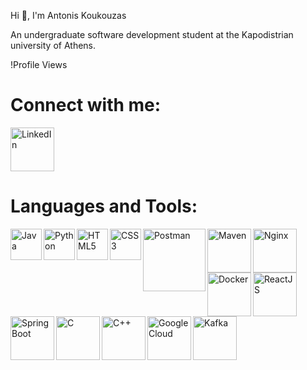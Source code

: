 Hi 👋, I'm Antonis Koukouzas

An undergraduate software development student at the Kapodistrian university of Athens.

!Profile Views

# Connect with me:
[<img align="left" alt="LinkedIn" width="70px" src="https://cdn-icons-png.flaticon.com/512/174/174857.png" />][linkedin]

<br clear="left"/>

[linkedin]: https://www.linkedin.com/in/antonis-koukouzas-39a2a3285/

# Languages and Tools:
<img align="left" alt="Java" width="50px" src="https://cdn.icon-icons.com/icons2/2415/PNG/512/java_original_wordmark_logo_icon_146459.png" />
<img align="left" alt="Python" width="50px" src="https://cdn3.iconfinder.com/data/icons/logos-and-brands-adobe/512/267_Python-512.png" />
<img align="left" alt="HTML5" width="50px" src="https://cdn-icons-png.flaticon.com/512/732/732212.png" />
<img align="left" alt="CSS3" width="50px" src="https://cdn4.iconfinder.com/data/icons/social-media-logos-6/512/121-css3-512.png" />
<img align="left" alt="Postman" width="100px" src="https://getlogovector.com/wp-content/uploads/2020/07/postman-inc-logo-vector.png" />
<img align="left" alt="Maven" width="70px" src="https://e7.pngegg.com/pngimages/917/651/png-clipart-apache-maven-feathers-tech-companies.png" />
<img align="left" alt="Nginx" width="70px" src="https://w7.pngwing.com/pngs/816/934/png-transparent-nginx-hd-logo-thumbnail.png" />
<img align="left" alt="Docker" width="70px" src="https://encrypted-tbn0.gstatic.com/images?q=tbn:ANd9GcQVfsjC8Z5xMhB0eqDvN_5_zET7Qw2p9Y83Vg&usqp=CAU" />
<img align="left" alt="ReactJS" width="70px" src="https://w7.pngwing.com/pngs/403/269/png-transparent-react-react-native-logos-brands-in-colors-icon-thumbnail.png" />
<img align="left" alt="Spring Boot" width="70px" src="https://image.pngaaa.com/546/2459546-middle.png" />
<img align="left" alt="C" width="70px" src="https://upload.wikimedia.org/wikipedia/commons/thumb/1/18/C_Programming_Language.svg/695px-C_Programming_Language.svg.png" />
<img align="left" alt="C++" width="70px" src="https://upload.wikimedia.org/wikipedia/commons/thumb/1/18/ISO_C%2B%2B_Logo.svg/1822px-ISO_C%2B%2B_Logo.svg.png" />
<img align="left" alt="Google Cloud" width="70px" src="https://e7.pngegg.com/pngimages/777/274/png-clipart-google-cloud-platform-cloud-computing-microsoft-azure-business-cloud-computing-text-logo.png" />
<img align="left" alt="Kafka" width="70px" src="https://static-00.iconduck.com/assets.00/kafka-icon-512x234-uqez3fj8.png" />


<br clear="left"/>
